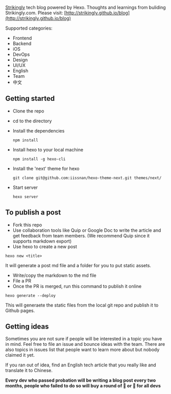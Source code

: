 [Strikingly](https://www.strikingly.com) tech blog powered by Hexo. Thoughts and learnings from buliding Strikingly.com. Please visit: [http://strikingly.github.io/blog](http://strikingly.github.io/blog)

Supported categories:

* Frontend
* Backend
* iOS
* DevOps
* Design
* UI/UX
* English
* Team
* 中文

## Getting started
* Clone the repo
* cd to the directory
* Install the dependencies

  ```npm install```

* Install hexo to your local machine

  ```npm install -g hexo-cli```

* Install the 'next' theme for hexo

  ```git clone git@github.com:iissnan/hexo-theme-next.git themes/next/```

* Start server

	```hexo server```

## To publish a post

* Fork this repo
* Use collaboration tools like Quip or Google Doc to write the article and get feedback from team members. (We recommend Quip since it supports markdown export)
* Use hexo to create a new post

```hexo new <title>```

It will generate a post md file and a folder for you to put static assets.

* Write/copy the markdown to the md file
* File a PR
* Once the PR is merged, run this command to publish it online

```hexo generate --deploy```

This will generaete the static files from the local git repo and publish it to Github pages.


## Getting ideas

Sometimes you are not sure if people will be interested in a topic you have in mind. Feel free to file an issue and
bounce ideas with the team. There are also topics in issues list that people want to learn more about but nobody claimed it yet.

If you ran out of idea, find an English tech article that you really like and translate it to Chinese.


**Every dev who passed probation will be writing a blog post every two months, people who failed to do so will buy a round of :beers: or :pizza: for all devs**
